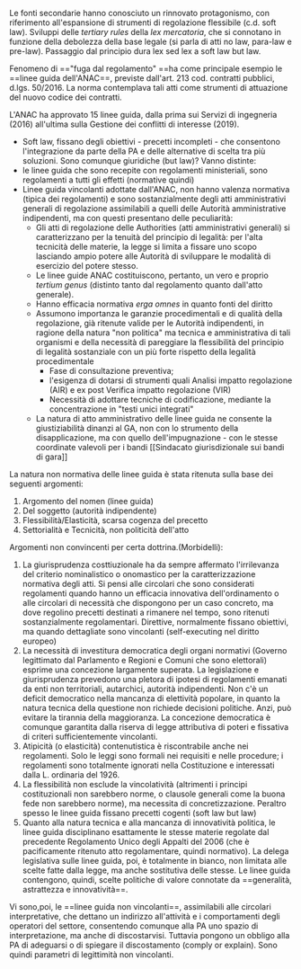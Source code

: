 Le fonti secondarie hanno conosciuto un rinnovato protagonismo, con riferimento all'espansione di strumenti di regolazione flessibile (c.d. soft law). Sviluppi delle *tertiary rules* della *lex mercatoria*, che si connotano in funzione della debolezza della base legale (si parla di atti no law, para-law e pre-law).
Passaggio dal principio dura lex sed lex a soft law but law.

Fenomeno di =="fuga dal regolamento" ==ha come principale esempio le ==linee guida dell'ANAC==, previste dall'art. 213 cod. contratti pubblici, d.lgs. 50/2016. La norma contemplava tali atti come strumenti di attuazione del nuovo codice dei contratti.

L'ANAC ha approvato 15 linee guida, dalla prima sui Servizi di ingegneria (2016) all'ultima sulla Gestione dei conflitti di interesse (2019).
- Soft law, fissano degli obiettivi - precetti incompleti - che consentono l'integrazione da parte della PA e delle alternative di scelta tra più soluzioni.
Sono comunque giuridiche (but law)? Vanno distinte: 
- le linee guida che sono recepite con regolamenti ministeriali, sono regolamenti a tutti gli effetti (normative quindi)
- Linee guida vincolanti adottate dall'ANAC, non hanno valenza normativa (tipica dei regolamenti) e sono sostanzialmente degli atti amministrativi generali di regolazione assimilabili a quelli delle Autorità amministrative indipendenti, ma con questi presentano delle peculiarità:
	- Gli atti di regolazione delle Authorities (atti amministrativi generali) si caratterizzano per la tenuità del principio di legalità: per l'alta tecnicità delle materie, la legge si limita a fissare uno scopo lasciando ampio potere alle Autorità di sviluppare le modalità di esercizio del potere stesso.
	- Le linee guide ANAC costituiscono, pertanto, un vero e proprio *tertium genus* (distinto tanto dal regolamento quanto dall'atto generale).
	- Hanno efficacia normativa *erga omnes* in quanto fonti del diritto 
	- Assumono importanza le garanzie procedimentali e di qualità della regolazione, già ritenute valide per le Autorità indipendenti, in ragione della natura "non politica" ma tecnica e amministrativa di tali organismi e della necessità di pareggiare la flessibilità del principio di legalità sostanziale con un più forte rispetto della legalità procedimentale
		- Fase di consultazione preventiva;
		- l'esigenza di dotarsi di strumenti quali Analisi impatto regolazione (AIR) e ex post Verifica impatto regolazione (VIR)
		- Necessità di adottare tecniche di codificazione, mediante la concentrazione in "testi unici integrati"
	- La natura di atto amministrativo delle linee guida ne consente la giustiziabilità dinanzi al GA, non con lo strumento della disapplicazione, ma con quello dell'impugnazione - con le stesse coordinate valevoli per i bandi [[Sindacato giurisdizionale sui bandi di gara]]



La natura non normativa delle linee guida è stata ritenuta sulla base dei seguenti argomenti:
1. Argomento del nomen (linee guida)
2. Del soggetto (autorità indipendente)
3. Flessibilità/Elasticità, scarsa cogenza del precetto
4. Settorialità e Tecnicità, non politicità dell'atto

Argomenti non convincenti per certa dottrina.(Morbidelli):
1. La giurisprudenza costtiuzionale ha da sempre affermato l'irrilevanza del criterio nominalistico o onomastico per la caratterizzazione normativa degli atti. Si pensi alle circolari che sono considerati regolamenti quando hanno un efficacia innovativa dell'ordinamento o alle circolari di necessità che dispongono per un caso concreto, ma dove regolino precetti destinati a rimanere nel tempo, sono ritenuti sostanzialmente regolamentari. Direttive, normalmente fissano obiettivi, ma quando dettagliate sono vincolanti (self-executing nel diritto europeo)  
2. La necessità di investitura democratica degli organi normativi (Governo legittimato dal Parlamento e Regioni e Comuni che sono elettorali) esprime una concezione largamente superata. La legislazione e giurisprudenza prevedono una pletora di ipotesi di regolamenti emanati da enti non territoriali, autarchici, autorità indipendenti. Non c'è un deficit democratico nella mancanza di elettività popolare, in quanto la natura tecnica della questione non richiede decisioni politiche. Anzi, può evitare la tirannia della maggioranza. La concezione democratica è comunque garantita dalla riserva di legge attributiva di poteri e fissativa di criteri sufficientemente vincolanti.
3. Atipicità (o elasticità) contenutistica è riscontrabile anche nei regolamenti. Solo le leggi sono formali nei requisiti e nelle procedure; i regolamenti sono totalmente ignorati nella Costituzione e interessati dalla L. ordinaria del 1926.
4. La flessibilità non esclude la vincolatività (altrimenti i principi costituzionali non sarebbero norme, o clausole generali come la buona fede non sarebbero norme), ma necessita di concretizzazione. Peraltro spesso le linee guida fissano precetti cogenti (soft law but law)
5. Quanto alla natura tecnica e alla mancanza di innovatività politica, le linee guida disciplinano esattamente le stesse materie regolate dal precedente Regolamento Unico degli Appalti del 2006 (che è pacificamente ritenuto atto regolamentare, quindi normativo). La delega legislativa sulle linee guida, poi, è totalmente in bianco, non limitata alle scelte fatte dalla legge, ma anche sostitutiva delle stesse. Le linee guida contengono, quindi, scelte politiche di valore connotate da ==generalità, astrattezza e innovatività==.


Vi sono,poi, le ==linee guida non vincolanti==,  assimilabili alle circolari interpretative, che dettano un indirizzo all'attività e i comportamenti degli operatori del settore, consentendo comunque alla PA uno spazio di interpretazione, ma anche di discostarvisi. Tuttavia pongono un obbligo alla PA di adeguarsi o di spiegare il discostamento (comply or explain). 
Sono quindi parametri di legittimità non vincolanti.